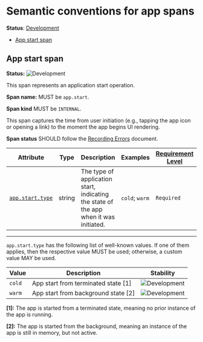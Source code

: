 <!--- Hugo front matter used to generate the website version of this page:
linkTitle: App spans
--->

# Semantic conventions for app spans

**Status**: [Development][DocumentStatus]

<!-- toc -->

- [App start span](#app-start-span)

<!-- tocstop -->

## App start span

<!-- semconv span.app.start.internal -->
<!-- NOTE: THIS TEXT IS AUTOGENERATED. DO NOT EDIT BY HAND. -->
<!-- see templates/registry/markdown/snippet.md.j2 -->
<!-- prettier-ignore-start -->
<!-- markdownlint-capture -->
<!-- markdownlint-disable -->

**Status:** ![Development](https://img.shields.io/badge/-development-blue)

This span represents an application start operation.

**Span name:** MUST be `app.start`.

**Span kind** MUST be `INTERNAL`.

This span captures the time from user initiation (e.g., tapping the app icon or opening a link)
to the moment the app begins UI rendering.

**Span status** SHOULD follow the [Recording Errors](/docs/general/recording-errors.md) document.

| Attribute  | Type | Description  | Examples  | [Requirement Level](https://opentelemetry.io/docs/specs/semconv/general/attribute-requirement-level/) | Stability |
|---|---|---|---|---|---|
| [`app.start.type`](/docs/registry/attributes/app.md) | string | The type of application start, indicating the state of the app when it was initiated. | `cold`; `warm` | `Required` | ![Development](https://img.shields.io/badge/-development-blue) |

---

`app.start.type` has the following list of well-known values. If one of them applies, then the respective value MUST be used; otherwise, a custom value MAY be used.

| Value  | Description | Stability |
|---|---|---|
| `cold` | App start from terminated state [1] | ![Development](https://img.shields.io/badge/-development-blue) |
| `warm` | App start from background state [2] | ![Development](https://img.shields.io/badge/-development-blue) |

**[1]:** The app is started from a terminated state, meaning no prior instance of the app is running.

**[2]:** The app is started from the background, meaning an instance of the app is still in memory, but not active.

<!-- markdownlint-restore -->
<!-- prettier-ignore-end -->
<!-- END AUTOGENERATED TEXT -->
<!-- endsemconv -->

[DocumentStatus]: https://opentelemetry.io/docs/specs/otel/document-status
